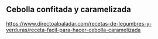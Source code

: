 ## Cebolla confitada y caramelizada

https://www.directoalpaladar.com/recetas-de-legumbres-y-verduras/receta-facil-para-hacer-cebolla-caramelizada
